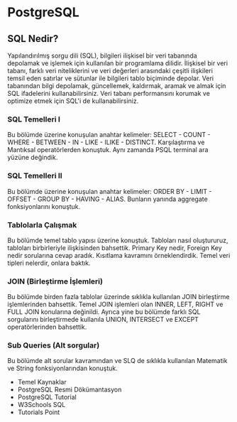 # PostgreSQL
## SQL Nedir?
Yapılandırılmış sorgu dili (SQL), bilgileri ilişkisel bir veri tabanında depolamak ve işlemek için kullanılan bir programlama dilidir. İlişkisel bir veri tabanı, farklı veri niteliklerini ve veri değerleri arasındaki çeşitli ilişkileri temsil eden satırlar ve sütunlar ile bilgileri tablo biçiminde depolar. Veri tabanından bilgi depolamak, güncellemek, kaldırmak, aramak ve almak için SQL ifadelerini kullanabilirsiniz. Veri tabanı performansını korumak ve optimize etmek için SQL'i de kullanabilirsiniz.

### SQL Temelleri I
Bu bölümde üzerine konuşulan anahtar kelimeler: SELECT - COUNT - WHERE - BETWEEN - IN - LIKE - ILIKE - DISTINCT. Karşılaştırma ve Mantıksal operatörlerden konuştuk. Aynı zamanda PSQL terminal ara yüzüne değindik.

### SQL Temelleri II
Bu bölümde üzerine konuşulan anahtar kelimeler: ORDER BY - LIMIT - OFFSET - GROUP BY - HAVING - ALIAS. Bunların yanında aggregate fonksiyonlarını konuştuk.

### Tablolarla Çalışmak
Bu bölümde temel tablo yapısı üzerine konuştuk. Tabloları nasıl oluştururuz, tabloları birbirleriyle ilişkisinden bahsettik. Primary Key nedir, Foreign Key nedir sorularına cevap aradık. Kısıtlama kavramını örneklendirdik. Temel veri tipleri nelerdir, onlara baktık.

### JOIN (Birleştirme İşlemleri)
Bu bölümde birden fazla tablolar üzerinde sıklıkla kullanılan JOIN birleştirme işlemlerinden bahsettik. Temel JOIN işlemleri olan INNER, LEFT, RIGHT ve FULL JOIN konularına değinildi. Ayrıca yine bu bölümde farklı SQL sorgularını birleştirmede kullanıla UNION, INTERSECT ve EXCEPT operatörlerinden bahsettik.

### Sub Queries (Alt sorgular)
Bu bölümde alt sorular kavramından ve SLQ de sıklıkla kullanılan Matematik ve String fonksiyonlarından konuştuk.

- Temel Kaynaklar
- PostgreSQL Resmi Dökümantasyon
- PostgreSQL Tutorial
- W3Schools SQL
- Tutorials Point
